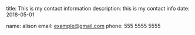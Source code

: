 title: This is my contact information
description: this is my contact info
date: 2018-05-01

name: alison
email: example@gmail.com
phone: 555 5555 5555